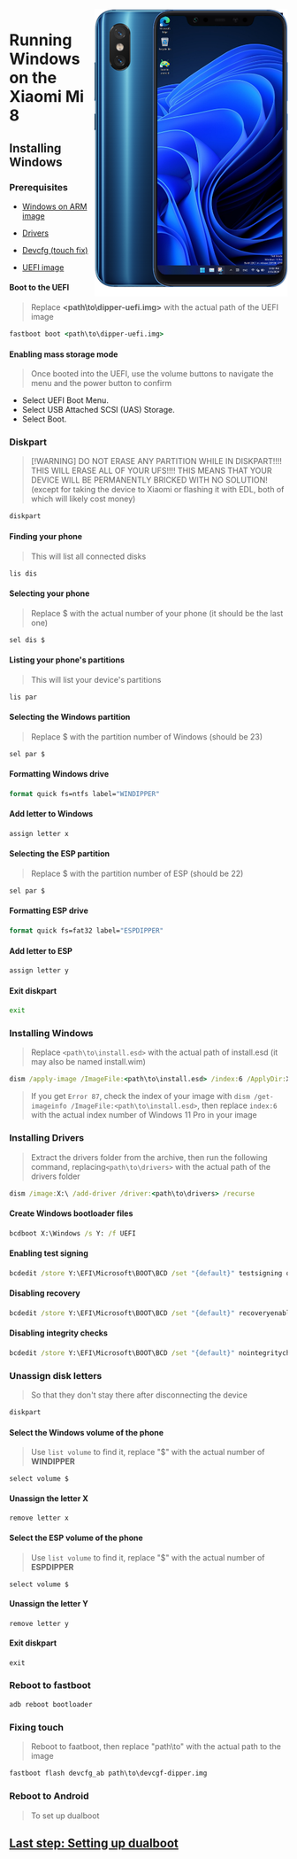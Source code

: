 <img align="right" src="https://github.com/n00b69/woa-dipper/blob/main/dipper.png" width="350" alt="Windows 11 running on dipper">

# Running Windows on the Xiaomi Mi 8

## Installing Windows

### Prerequisites
- [Windows on ARM image](https://worproject.com/esd)
  
- [Drivers](https://github.com/n00b69/woa-dipper/releases/tag/Drivers)

- [Devcfg (touch fix)](https://github.com/n00b69/woa-dipper/releases/download/Files/devcfg-dipper.img)

- [UEFI image](https://github.com/n00b69/woa-dipper/releases/tag/UEFI)

#### Boot to the UEFI
> Replace **<path\to\dipper-uefi.img>** with the actual path of the UEFI image
```cmd
fastboot boot <path\to\dipper-uefi.img>
```

#### Enabling mass storage mode
> Once booted into the UEFI, use the volume buttons to navigate the menu and the power button to confirm
- Select UEFI Boot Menu.
- Select USB Attached SCSI (UAS) Storage.
- Select Boot.

### Diskpart
>  [!WARNING]
> DO NOT ERASE ANY PARTITION WHILE IN DISKPART!!!! THIS WILL ERASE ALL OF YOUR UFS!!!! THIS MEANS THAT YOUR DEVICE WILL BE PERMANENTLY BRICKED WITH NO SOLUTION! (except for taking the device to Xiaomi or flashing it with EDL, both of which will likely cost money)

```cmd
diskpart
```

#### Finding your phone
> This will list all connected disks
```cmd
lis dis
```

#### Selecting your phone
> Replace $ with the actual number of your phone (it should be the last one)
```cmd
sel dis $
```

#### Listing your phone's partitions
> This will list your device's partitions
```cmd
lis par
```

#### Selecting the Windows partition
> Replace $ with the partition number of Windows (should be 23)
```cmd
sel par $
```

#### Formatting Windows drive
```cmd
format quick fs=ntfs label="WINDIPPER"
```

#### Add letter to Windows
```cmd
assign letter x
```

#### Selecting the ESP partition
> Replace $ with the partition number of ESP (should be 22)
```cmd
sel par $
```

#### Formatting ESP drive
```cmd
format quick fs=fat32 label="ESPDIPPER"
```

#### Add letter to ESP
```cmd
assign letter y
```

#### Exit diskpart
```cmd
exit
```

### Installing Windows
> Replace `<path\to\install.esd>` with the actual path of install.esd (it may also be named install.wim)

```cmd
dism /apply-image /ImageFile:<path\to\install.esd> /index:6 /ApplyDir:X:\
```

> If you get `Error 87`, check the index of your image with `dism /get-imageinfo /ImageFile:<path\to\install.esd>`, then replace `index:6` with the actual index number of Windows 11 Pro in your image

### Installing Drivers
> Extract the drivers folder from the archive, then run the following command, replacing`<path\to\drivers>` with the actual path of the drivers folder
```cmd
dism /image:X:\ /add-driver /driver:<path\to\drivers> /recurse
```
  
#### Create Windows bootloader files
```cmd
bcdboot X:\Windows /s Y: /f UEFI
```

#### Enabling test signing
```cmd
bcdedit /store Y:\EFI\Microsoft\BOOT\BCD /set "{default}" testsigning on
```

#### Disabling recovery
```cmd
bcdedit /store Y:\EFI\Microsoft\BOOT\BCD /set "{default}" recoveryenabled no
```

#### Disabling integrity checks
```cmd
bcdedit /store Y:\EFI\Microsoft\BOOT\BCD /set "{default}" nointegritychecks on
```

### Unassign disk letters
> So that they don't stay there after disconnecting the device
```cmd
diskpart
```

#### Select the Windows volume of the phone
> Use `list volume` to find it, replace "$" with the actual number of **WINDIPPER**
```diskpart
select volume $
```

#### Unassign the letter X
```diskpart
remove letter x
```

#### Select the ESP volume of the phone
> Use `list volume` to find it, replace "$" with the actual number of **ESPDIPPER**
```diskpart
select volume $
```

#### Unassign the letter Y
```diskpart
remove letter y
```

#### Exit diskpart
```diskpart
exit
```

### Reboot to fastboot
```cmd
adb reboot bootloader
```

### Fixing touch
> Reboot to faatboot, then replace "path\to" with the actual path to the image
```cmd
fastboot flash devcfg_ab path\to\devcgf-dipper.img
```

### Reboot to Android
> To set up dualboot

## [Last step: Setting up dualboot](/guide/dualboot.md)

















